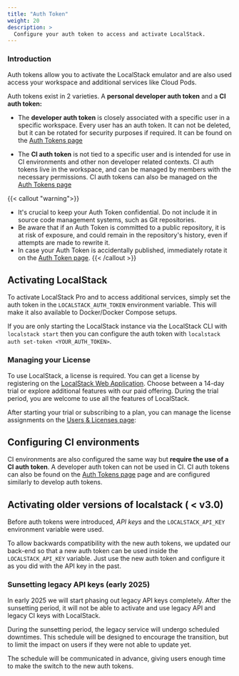 ```yaml
---
title: "Auth Token"
weight: 20
description: >
  Configure your auth token to access and activate LocalStack.
---
```

### Introduction

Auth tokens allow you to activate the LocalStack emulator and are also used access your workspace and additional services like Cloud Pods.

Auth tokens exist in 2 varieties.
A **personal developer auth token** and a **CI auth token:**

- The **developer auth token** is closely associated with a specific user in a specific workspace.
  Every user has an auth token.
  It can not be deleted, but it can be rotated for security purposes if required.
  It can be found on the [Auth Tokens page](https://app.localstack.cloud/workspace/auth-tokens)

- The **CI auth token** is not tied to a specific user and is intended for use in CI environments and other non developer related contexts.
  CI auth tokens live in the workspace, and can be managed by members with the necessary permissions.
  CI auth tokens can also be managed on the [Auth Tokens page](https://app.localstack.cloud/workspace/auth-tokens)

{{< callout "warning">}}
- It's crucial to keep your Auth Token confidential.
  Do not include it in source code management systems, such as Git repositories.
- Be aware that if an Auth Token is committed to a public repository, it is at risk of exposure, and could remain in the repository's history, even if attempts are made to rewrite it.
- In case your Auth Token is accidentally published, immediately rotate it on the [Auth Token page](https://app.localstack.cloud/workspace/auth-tokens).
{{< /callout >}}

## Activating LocalStack

To activate LocalStack Pro and to access additional services, simply set the auth token in the `LOCALSTACK_AUTH_TOKEN` environment variable.
This will make it also available to Docker/Docker Compose setups.

If you are only starting the LocalStack instance via the LocalStack CLI with `localstack start` then you can configure the auth token with `localstack auth set-token <YOUR_AUTH_TOKEN>`.

### Managing your License

To use LocalStack, a license is required.
You can get a license by registering on the [LocalStack Web Application](https://app.localstack.cloud/sign-up).
Choose between a 14-day trial or explore additional features with our paid offering.
During the trial period, you are welcome to use all the features of LocalStack.

After starting your trial or subscribing to a plan, you can manage the license assignments on the [Users & Licenses page](https://app.localstack.cloud/workspace/members):

## Configuring CI environments

CI environments are also configured the same way but **require the use of a CI auth token**. A developer auth token can not be used in CI.
CI auth tokens can also be found on the [Auth Tokens page](https://app.localstack.cloud/workspace/auth-tokens) page and are configured similarly to develop auth tokens.

## Activating older versions of localstack ( < v3.0)

Before auth tokens were introduced, _API keys_ and the `LOCALSTACK_API_KEY` environment variable were used.

To allow backwards compatibility with the new auth tokens, we updated our back-end so that a new auth token can be used inside the `LOCALSTACK_API_KEY` variable. Just use the new auth token and configure it as you did with the API key in the past.

### Sunsetting legacy API keys (early 2025)

In early 2025 we will start phasing out legacy API keys completely.
After the sunsetting period, it will not be able to activate and use legacy API and legacy CI keys with LocalStack.

During the sunsetting period, the legacy service will undergo scheduled downtimes.
This schedule will be designed to encourage the transition, but to limit the impact on users if they were not able to update yet.

The schedule will be communicated in advance, giving users enough time to make the switch to the new auth tokens.


